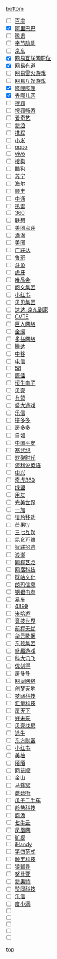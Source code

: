 
[bottom](#bottom)
<a id="top"></a>

- [ ] [百度](https://talent.baidu.com/external/baidu/campus.html#/campus)
- [x] [阿里巴巴](https://campus.alibaba.com/index.htm)
- [ ] [腾讯](https://join.qq.com/)
- [ ] [字节跳动](https://job.bytedance.com/campus/position)
- [ ] [京东](http://campus.jd.com/home)
- [x] [网易互联网职位](https://campus.163.com/app/index)
- [x] [网易有道](http://hr.youdao.com/)
- [ ] [网易雷火游戏](https://campus.163.com/app/hy/lh)
- [ ] [网易互娱游戏](https://campus.163.com/app/game/hy)
- [x] [哔哩哔哩](https://campus.bilibili.com/index.html)
- [x] [去哪儿网](http://campus.qunar.com/#/?anchorName=default_banner&sourceToken=&_k=bbc4ar)
- [ ] [搜狐](https://hr.sohu.com/wt/sohu/web/index/campus)
- [ ] [搜狐畅游](http://campus.changyou.com/)
- [ ] [爱奇艺](http://zhaopin.iqiyi.com/school-index.html)
- [ ] [新浪](https://career.sina.com.cn/portal/home)
- [ ] [携程](http://campus.ctrip.com/#/)
- [ ] [小米](http://campus.hr.xiaomi.com/#/?_k=djzkfz)
- [ ] [oppo](http://oppo.zhaopin.com/index.html)
- [ ] [vivo](https://hr.vivo.com/wt/vivo/web/index/CompvivoPagerecruit_School)
- [ ] [搜狗](http://campus.sogou.com/)
- [ ] [酷狗](http://www.kugou.com/school/dist/html/)
- [ ] [苏宁](http://campus.suning.cn/rps-campus/)
- [ ] [海尔](http://maker.haier.net/campusnew/index/index.html)
- [ ] [顺丰](http://campus.sf-express.com/#/homePage)
- [ ] [中通](https://hr.zto.com/)
- [ ] [迅雷](http://campus.xunlei.com/index.html?x=rea)
- [ ] [360](http://campus.chinahr.com/views/2020-qihu360/index.html)
- [ ] [联想](https://talent.lenovo.com.cn/campus)
- [ ] [美团点评](https://campus.meituan.com/campus-recruit)
- [ ] [滴滴](http://campus.didichuxing.com/campus)
- [ ] [美图](http://hr.meitu.com/school/)
- [ ] [广联达](http://campus.glodon.com/#/?anchorName=default_joblist&sourceToken=&_k=yulj8q)
- [ ] [鲁班](http://www.lubansoft.com/recruit/view/2)
- [ ] [斗鱼](https://douyu.zhiye.com/Campus)
- [ ] [虎牙](http://hr.huya.com/campus_apply/huya/4112#/?_k=s56a80)
- [ ] [唯品会](https://recruitment.corp.vipshop.com/wt/VIPS/web/index/campus?brandCode=186838262)
- [ ] [阅文集团](https://join.yuewen.com/schoolGuide.html)
- [ ] [小红书](https://campus.xiaohongshu.com/)
- [ ] [贝贝集团](https://campus.beibei.com/index3.html)
- [ ] [达达-京东到家](https://www.imdada.cn/campus/jobs)
- [ ] [CVTE](http://campus.cvte.com/)
- [ ] [巨人网络](http://hr.ztgame.com/campus/)
- [ ] [金蝶](http://www.kingdee.com/campus/)
- [ ] [多益网络](https://xz.duoyi.com/)
- [ ] [腾达](https://campus.tenda.com.cn/)
- [ ] [中移](http://zyhlw.hotjob.cn/)
- [ ] [电信](http://chinatelecom2019.51job.com/)
- [ ] [58](http://campus.58.com/)
- [ ] [康佳](https://campus.konka.com/nb/minisite/konka/index.html)
- [ ] [恒生电子](http://campus.hundsun.com/)
- [ ] [贝壳](http://campus.ke.com/)
- [ ] [有赞](http://campus.youzan.com/campus_apply/youzan/3749#/?_k=rp28ea)
- [ ] [盛大游戏](http://recruit.shengqugames.com/2020/index.html)
- [ ] [乐信](https://app.mokahr.com/campus_apply/lexinfintech/2348#/?_k=p1amnx)
- [ ] [拼多多](https://www.pinduoduo.com/home/campus/)
- [ ] [房多多](https://fangdd.zhiye.com/)
- [ ] [自如](https://job.ziroom.com/campus?category=%E6%80%BB%E9%83%A8%E7%AE%A1%E5%9F%B9%E7%94%9F)
- [ ] [中国平安](http://campus.pingan.com/)
- [ ] [寒武纪](https://app.mokahr.com/campus_apply/cambricon/1112#/?anchorName=000&sourceToken=&_k=2yae2n)
- [ ] [欢聚时代](https://hr.yy.com/xiaozhao.html)
- [ ] [流利说英语](https://www.liulishuo.com/campus.html)
- [ ] [中兴](http://job.zte.com.cn/campus-recruitment)
- [ ] [奇虎360](http://campus.chinahr.com/views/2019/qihu360/index.html)
- [ ] [绿盟](http://campus.51job.com/nsfocus2020/)
- [ ] [用友](http://career.yonyou.com/)
- [ ] [完美世界](http://campus.wanmei.com/)
- [ ] [一加](https://career.oneplus.com/cn/zhiweiliebiao?&position=%E5%90%8E%E7%AB%AF%E5%BC%80%E5%8F%91%E5%B7%A5%E7%A8%8B%E5%B8%88)
- [ ] [猎豹移动](http://hr.cmcm.com/campus)
- [ ] [芒果tv](http://hr.mgtv.com/#/?_k=2zd302)
- [ ] [三七互娱](http://zhaopin.37.com/index.php?m=Home&c=campus&a=index)
- [ ] [昆仑万维](http://campus.kunlun.com/)
- [ ] [智联招聘](https://special.zhaopin.com/sh/2009/aboutus/join.html)
- [ ] [浪潮](http://career.inspur.com/campus2020/index.html)
- [ ] [同程艺龙](http://join.ly.com/ly2020/current.html)
- [ ] [网宿科技](https://www.wangsu.com/about/school.html)
- [ ] [咪咕文化](http://www.migu.cn/about/join/jobs-2-0-0.html)
- [ ] [朗玛信息](https://www.longmaster.com.cn/applyingflow.html)
- [ ] [钢银电商](https://www.banksteel.com/about/job.html)
- [ ] [易车](https://app.mokahr.com/campus_apply/yiche/3654#/?_k=wxpt4z)
- [ ] [4399](http://web.4399.com/campus/zhaopin/)
- [ ] [米哈游](https://campus.mihoyo.com/#/)
- [ ] [竞技世界](https://campus.jj.cn/#/index)
- [ ] [前程无忧](https://www.51job.com/bo/jobs/new_joinus.php)
- [ ] [华云数据](http://chinac.gllue.me/portal/campus?page=1&gql=)
- [ ] [东软集团](https://campus.neusoft.com/webdesign/campuspage.do)
- [ ] [盛趣游戏](http://recruit.shengqugames.com/2020/index.html#slide2)
- [ ] [科大讯飞](http://iflytek.cheng95.com/position/search?channel=1&brand=12)
- [ ] [优刻得](https://zhaopin.ucloud.cn/)
- [ ] [房多多](https://job.fangdd.com/index.html#!/campus)
- [ ] [网龙网络](http://nd.zhaopin.com/job.html?tagname=ND%E9%A2%86%E8%88%AA%E5%91%98%E8%AE%A1%E5%88%92&keyword=#)
- [ ] [创梦天地](https://idreamsky.zhiye.com/campus?r=&p=1^8&c=&d=&k=#jlt)
- [ ] [梦网科技](http://www.montnets.zhaopin.com/jobs.html)
- [ ] [汇量科技](https://www.mobvista.com/cn/campus/)
- [ ] [房天下](http://campus.fang.com/index.html)
- [ ] [好未来](http://job.100tal.com/yjszw?k=&d=&c=&p=1^3,&PageIndex=1)
- [ ] [贝壳找房](http://campus.ke.com/campus?p=1^12#jlt)
- [ ] [途牛](http://tuniu.zhiye.com/campus_post)
- [ ] [东方财富](http://tuniu.zhiye.com/campus_post )
- [ ] [小红书](https://campus.xiaohongshu.com/)
- [ ] [美柚](https://www.meiyou.com/campus/jobs)
- [ ] [陌陌](https://app.mokahr.com/campus_apply/immomo/2048#/?_k=izq0fp)
- [ ] [同花顺](http://job.10jqka.com.cn/school.html)
- [ ] [金山](http://campus.ksyun.com/campus_apply/kingsoft/2249#/?_k=r4xi7d)
- [ ] [马蜂窝](https://campus.mafengwo.cn/#/)
- [ ] [蘑菇街](https://job.mogujie.com/?ptp=31.TyL4G.0.0.Srxav9wA#/campus/position?_k=hfyk70)
- [ ] [瓜子二手车](https://job.guazi.com/#/recruit/campus)
- [ ] [趋势科技](http://careers.trendmicro.com.cn/#%E6%A0%A1%E5%9B%AD%E6%8B%9B%E8%81%98)
- [ ] [商汤](http://hr.sensetime.com/position/campus_search?channel=1&brand=55)
- [ ] [七牛云](https://career.qiniu.com/position/223)
- [ ] [凤凰网](https://career.ifeng.com/job/graduates)
- [ ] [旷视](http://zhaopin.megvii.com/Campus)
- [ ] [iHandy](https://app.mokahr.com/campus_apply/ihandysoft/2030#/?anchorName=7489748678&sourceToken=&_k=efxmnd)
- [ ] [第四范式](https://app.mokahr.com/apply/4paradigm/5072#/job/2782b6c3-b572-444f-ab8b-2139f935a783?_k=z0zzja)
- [ ] [触宝科技](https://app.mokahr.com/campus_apply/cootek/343#/?_k=9cbfh9)
- [ ] [猿辅导](http://hr.yuanfudao.com/#/jobs?zhineng=19679&_k=vv4aye)
- [ ] [努比亚](https://hr.nubia.com/index.php/Campus#)
- [ ] [新奥特](http://www.cdv.com/?jobshow/id/6.html)
- [ ] [赞同科技](http://www.agree.com.cn/job/info_60.aspx?itemid=75&lcid=16)
- [ ] [乐信](http://campus.lexin.com/)
- [ ] [度小满](https://app.mokahr.com/campus_apply/duxiaoman/1482#/jobs?zhineng=13145&_k=0ouaxk)
- [ ] []()
- [ ] []()
- [ ] []()
- [ ] []()
- [ ] []()

<a id="bottom"></a>
[top](#top)
